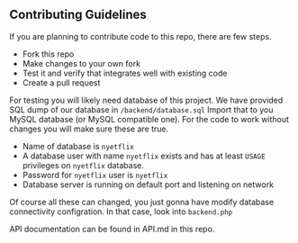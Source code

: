 ## Contributing Guidelines

If you are planning to contribute code to this repo, there are few steps.

+ Fork this repo
+ Make changes to your own fork
+ Test it and verify that integrates well with existing code
+ Create a pull request

For testing you will likely need database of this project. We have provided SQL
dump of our database in `/backend/database.sql` Import that to you MySQL database
(or MySQL compatible one). For the code to work without changes you will make 
sure these are true.

- Name of database is `nyetflix`
- A database user with name `nyetflix` exists and has at least `USAGE` privileges
on `nyetflix` database.
- Password for `nyetflix` user is `nyetflix`
- Database server is running on default port and listening on network

Of course all these can changed, you just gonna have modify database connectivity
configration. In that case, look into `backend.php`

API documentation can be found in API.md in this repo.
